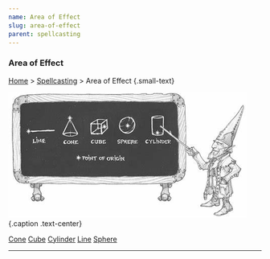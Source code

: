 ```yaml
---
name: Area of Effect
slug: area-of-effect
parent: spellcasting
---
```

### Area of Effect
[Home](dm-operations-center) > [Spellcasting](spellcasting) > Area of Effect {.small-text}

![Image courtesy of Player's Handbook, p. 204](/Module/assets/img/area-of-effect.jpg) {.caption .text-center}

<div class="menu-container">
    <a href="cone">Cone</a>
    <a href="cube">Cube</a>
    <a href="cylinder">Cylinder</a>
    <a href="line">Line</a>
    <a href="sphere">Sphere</a>
</div>
<hr/>